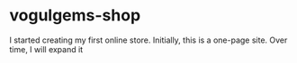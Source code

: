# vogulgems-shop
I started creating my first online store. Initially, this is a one-page site. Over time, I will expand it
